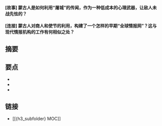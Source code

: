 #### [故事] 蒙古人是如何利用“屠城”的传闻，作为一种低成本的心理武器，让敌人未战先怯的？


#### [连接] 蒙古人对商人和使节的利用，构建了一个怎样的早期“全球情报网”？这与现代情报机构的工作有何相似之处？


## 摘要


## 要点

- 
- 
- 

## 链接

- [[{h3_subfolder} MOC]]
